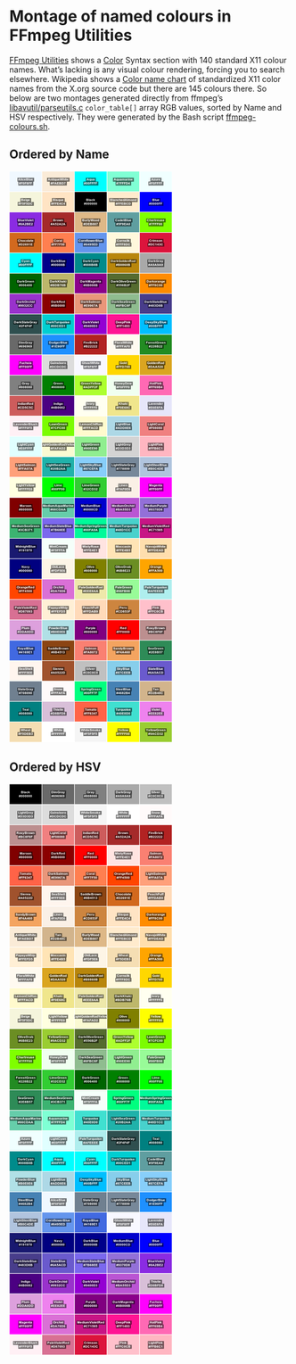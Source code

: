 # Montage of named colours in FFmpeg Utilities

[FFmpeg Utilities](https://ffmpeg.org/ffmpeg-utils.html) shows a [Color](https://ffmpeg.org/ffmpeg-utils.html#Color) Syntax section with 140 standard X11 colour names.
What’s lacking is any visual colour rendering, forcing you to search elsewhere.
Wikipedia shows a [Color name chart](https://en.wikipedia.org/wiki/X11_color_names#Color_name_chart) of standardized X11 color names from the X&#46;org source code but there are 145 colours there.
So below are two montages generated directly from  ffmpeg’s [libavutil/parseutils.c](https://github.com/FFmpeg/FFmpeg/blob/master/libavutil/parseutils.c) `color_table[]` array RGB values, sorted by Name and HSV respectively.
They were generated by the Bash script [ffmpeg-colours.sh](ffmpeg-colours.sh).

## Ordered by Name

![FFmpeg colours by name](ffmpeg-colours-name.png)

## Ordered by HSV

![FFmpeg colours by HSV](ffmpeg-colours-hsv.png)


